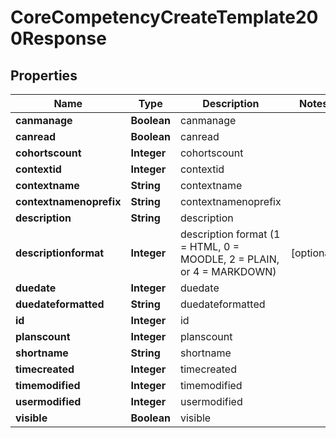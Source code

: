 

# CoreCompetencyCreateTemplate200Response


## Properties

| Name | Type | Description | Notes |
|------------ | ------------- | ------------- | -------------|
|**canmanage** | **Boolean** | canmanage |  |
|**canread** | **Boolean** | canread |  |
|**cohortscount** | **Integer** | cohortscount |  |
|**contextid** | **Integer** | contextid |  |
|**contextname** | **String** | contextname |  |
|**contextnamenoprefix** | **String** | contextnamenoprefix |  |
|**description** | **String** | description |  |
|**descriptionformat** | **Integer** | description format (1 &#x3D; HTML, 0 &#x3D; MOODLE, 2 &#x3D; PLAIN, or 4 &#x3D; MARKDOWN) |  [optional] |
|**duedate** | **Integer** | duedate |  |
|**duedateformatted** | **String** | duedateformatted |  |
|**id** | **Integer** | id |  |
|**planscount** | **Integer** | planscount |  |
|**shortname** | **String** | shortname |  |
|**timecreated** | **Integer** | timecreated |  |
|**timemodified** | **Integer** | timemodified |  |
|**usermodified** | **Integer** | usermodified |  |
|**visible** | **Boolean** | visible |  |



